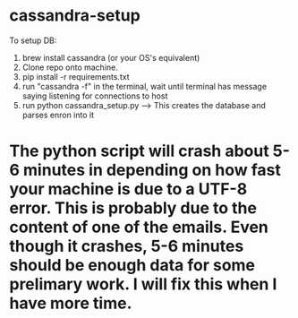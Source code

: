 # cassandra-setup

To setup DB: 
1. brew install cassandra (or your OS's equivalent)
2. Clone repo onto machine.
3. pip install -r requirements.txt
4. run "cassandra -f" in the terminal, wait until terminal has message saying listening for connections to host
5. run python cassandra_setup.py --> This creates the database and parses enron into it

# The python script will crash about 5-6 minutes in depending on how fast your machine is due to a UTF-8 error. This is probably due to the content of one of the emails. Even though it crashes, 5-6 minutes should be enough data for some prelimary work. I will fix this when I have more time.
